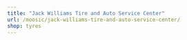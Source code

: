 ```yaml
---
title: "Jack Williams Tire and Auto Service Center"
url: /moosic/jack-williams-tire-and-auto-service-center/
shop: tyres
---
```

